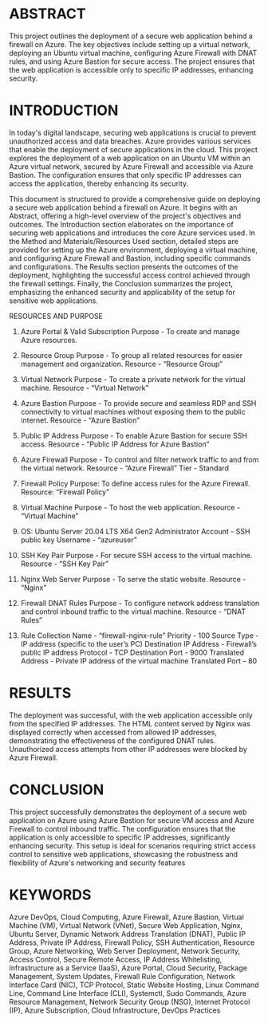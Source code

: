 # ABSTRACT

This project outlines the deployment of a secure web application behind a firewall on Azure. The key objectives include setting up a virtual network, deploying an Ubuntu virtual machine, configuring Azure Firewall with DNAT rules, and using Azure Bastion for secure access. The project ensures that the web application is accessible only to specific IP addresses, enhancing security.

# INTRODUCTION

In today's digital landscape, securing web applications is crucial to prevent unauthorized access and data breaches. Azure provides various services that enable the deployment of secure applications in the cloud. This project explores the deployment of a web application on an Ubuntu VM within an Azure virtual network, secured by Azure Firewall and accessible via Azure Bastion. The configuration ensures that only specific IP addresses can access the application, thereby enhancing its security.

This document is structured to provide a comprehensive guide on deploying a secure web application behind a firewall on Azure. It begins with an Abstract, offering a high-level overview of the project's objectives and outcomes. The Introduction section elaborates on the importance of securing web applications and introduces the core Azure services used. In the Method and Materials/Resources Used section, detailed steps are provided for setting up the Azure environment, deploying a virtual machine, and configuring Azure Firewall and Bastion, including specific commands and configurations. The Results section presents the outcomes of the deployment, highlighting the successful access control achieved through the firewall settings. Finally, the Conclusion summarizes the project, emphasizing the enhanced security and applicability of the setup for sensitive web applications.

RESOURCES AND PURPOSE

1. Azure Portal & Valid Subscription
Purpose - To create and manage Azure resources.

2. Resource Group 
Purpose - To group all related resources for easier management and organization.
Resource - “Resource Group”

3. Virtual Network
Purpose - To create a private network for the virtual machine.
Resource - “Virtual Network”

4. Azure Bastion
Purpose - To provide secure and seamless RDP and SSH connectivity to virtual machines without exposing them to the public internet.
Resource - “Azure Bastion”

5. Public IP Address
Purpose - To enable Azure Bastion for secure SSH access.
Resource - “Public IP Address for Azure Bastion”

6. Azure Firewall
Purpose - To control and filter network traffic to and from the virtual network.
Resource - “Azure Firewall”
Tier - Standard

7. Firewall Policy
Purpose: To define access rules for the Azure Firewall.
Resource: “Firewall Policy”

8. Virtual Machine
Purpose - To host the web application.
Resource - “Virtual Machine” 

9. OS: Ubuntu Server 20.04 LTS X64 Gen2
Administrator Account - SSH public key
Username - “azureuser”

10. SSH Key Pair
Purpose - For secure SSH access to the virtual machine.
Resource - “SSH Key Pair”

11. Nginx Web Server
Purpose - To serve the static website.
Resource - “Nginx”

12. Firewall DNAT Rules
Purpose - To configure network address translation and control inbound traffic to the virtual machine.
Resource - “DNAT Rules” 

13. Rule Collection 
Name - “firewall-nginx-rule”
Priority - 100
Source Type - IP address (specific to the user’s PC)
Destination IP Address - Firewall’s public IP address
Protocol - TCP
Destination Port - 9000
Translated Address - Private IP address of the virtual machine
Translated Port – 80

# RESULTS

The deployment was successful, with the web application accessible only from the specified IP addresses. The HTML content served by Nginx was displayed correctly when accessed from allowed IP addresses, demonstrating the effectiveness of the configured DNAT rules. Unauthorized access attempts from other IP addresses were blocked by Azure Firewall.


# CONCLUSION

This project successfully demonstrates the deployment of a secure web application on Azure using Azure Bastion for secure VM access and Azure Firewall to control inbound traffic. The configuration ensures that the application is only accessible to specific IP addresses, significantly enhancing security. This setup is ideal for scenarios requiring strict access control to sensitive web applications, showcasing the robustness and flexibility of Azure's networking and security features

# KEYWORDS

Azure DevOps, Cloud Computing, Azure Firewall, Azure Bastion, Virtual Machine (VM), Virtual Network (VNet), Secure Web Application, Nginx, Ubuntu Server, Dynamic Network Address Translation (DNAT), Public IP Address, Private IP Address, Firewall Policy, SSH Authentication, Resource Group, Azure Networking, Web Server Deployment, Network Security, Access Control, Secure Remote Access, IP Address Whitelisting, Infrastructure as a Service (IaaS), Azure Portal, Cloud Security, Package Management, System Updates, Firewall Rule Configuration, Network Interface Card (NIC), TCP Protocol, Static Website Hosting, Linux Command Line, Command Line Interface (CLI), Systemctl, Sudo Commands, Azure Resource Management, Network Security Group (NSG), Internet Protocol (IP), Azure Subscription, Cloud Infrastructure, DevOps Practices
